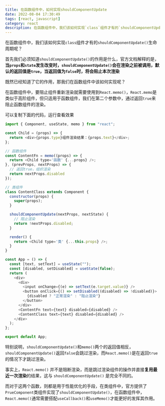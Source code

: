 ```yaml
---
title: 在函数组件中，如何实现shouldComponentUpdate
date: 2022-08-04 17:30:49
tags: [react, javascript]
category: react
description: 在函数组件中，我们该如何实现`class`组件才有的`shouldComponentUpdate()`生命周期呢？
---
```


在函数组件中，我们该如何实现`class`组件才有的`shouldComponentUpdate()`生命周期呢？

首先我们必须知道`shouldComponentUpdate()`的作用是什么，官方文档解释的是，**当`props`和`state`发生改变时，`shouldComponentUpdate()`会在渲染之前被调用，默认的返回值是`true`，当返回值为`false`时，将会阻止本次渲染**

既然已经知道了它的作用，那我们在函数组件中该如何实现呢？

在函数组件中，要阻止组件重新渲染就需要使用到`React.memo()`，`React.memo`是类似于高阶组件，但只适用于函数组件，我们在第二个参数中，通过返回`true`来阻止函数组件的渲染。

可以复制下面的代码，运行查看效果

```javascript
import { Component, useState, memo } from "react";

const Child = (props) => {
  return <div>{props.type}组件渲染结果：{props.text}</div>;
};

// 函数组件
const ContentFn = memo((props) => {
  return <Child type='函数' {...props} />;
}, (prevProps, nextProps) => {
  // 返回true，组织渲染
  return nextProps.disabled
});

// 类组件
class ContentClass extends Component {
  constructor(props) {
    super(props);
  }

  shouldComponentUpdate(nextProps, nextState) {
    // 阻止渲染
    return !nextProps.disabled;
  }

  render() {
    return <Child type='类' {...this.props} />;
  }
}

const App = () => {
  const [text, setText] = useState("");
  const [disabled, setDisabled] = useState(false);
  return (
    <div>
      <div>
        <input onChange={(e) => setText(e.target.value)} />
        <button onClick={() => setDisabled((disabled) => !disabled)}>
          {disabled ? "正常渲染" : "阻止渲染"}
        </button>
      </div>
      <ContentFn text={text} disabled={disabled} />
      <ContentClass text={text} disabled={disabled} />
    </div>
  );
};

export default App;

```

特别说明，`shouldComponentUpdate()`和`memo()`两个的返回值相反，`shouldComponentUpdate()`返回`false`会跳过渲染，而`React.memo()`是在返回`true`的情况下才跳过渲染。

事实上，`React.memo()` 并不是阻断渲染，而是跳过渲染组件的操作并直接**复用最近一次渲染**的结果，这与 `shouldComponentUpdate()` 是完全不同的。

而对于这两个函数，则都是用于性能优化的手段，在类组件中，官方提供了`PrueComponent`类组件实现了`shouldComponentUpdate()`，在函数组件中，`React.memo()`通常需要搭配`useCallback()`和`useMemo()`才能更好的发挥其作用。

